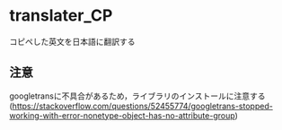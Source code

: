 # translater_CP
コピペした英文を日本語に翻訳する

## 注意
googletransに不具合があるため，ライブラリのインストールに注意する(https://stackoverflow.com/questions/52455774/googletrans-stopped-working-with-error-nonetype-object-has-no-attribute-group)

